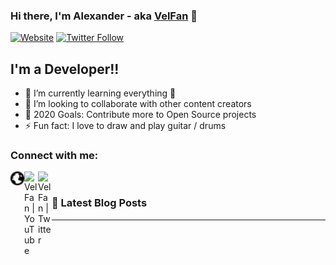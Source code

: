 ### Hi there, I'm Alexander - aka [VelFan][website] 👋

[![Website](https://img.shields.io/website?label=VelFan.ru&style=for-the-badge&url=https%3A%2F%2Fvelfan.ru)](https://velfan.ru)
[![Twitter Follow](https://img.shields.io/twitter/follow/AlexanderVF6?color=1DA1F2&logo=twitter&style=for-the-badge)](https://twitter.com/intent/follow?original_referer=https%3A%2F%2Fgithub.com%2FAlexanderVF6&screen_name=AlexanderVF6)

## I'm a Developer!!

- 🌱 I’m currently learning everything 🤣
- 👯 I’m looking to collaborate with other content creators
- 🥅 2020 Goals: Contribute more to Open Source projects
- ⚡ Fun fact: I love to draw and play guitar / drums

### Connect with me:

[<img align="left" alt="VelFan.ru" width="22px" src="https://raw.githubusercontent.com/iconic/open-iconic/master/svg/globe.svg" />][website]
[<img align="left" alt="VelFan | YouTube" width="22px" src="https://cdn.jsdelivr.net/npm/simple-icons@v3/icons/youtube.svg" />][youtube]
[<img align="left" alt="VelFan | Twitter" width="22px" src="https://cdn.jsdelivr.net/npm/simple-icons@v3/icons/twitter.svg" />][twitter]
<br />

### 📕 Latest Blog Posts

<!-- BLOG-POST-LIST:START -->
<!-- BLOG-POST-LIST:END -->
---

<br />
<br />


[website]: https://velfan.ru
[twitter]: https://twitter.com/AlexanderVF6
[youtube]: https://youtube.com/UCGswSoS5LvrV9PyHX9GUg_w

